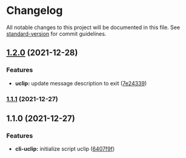 # Changelog

All notable changes to this project will be documented in this file. See [standard-version](https://github.com/conventional-changelog/standard-version) for commit guidelines.

## [1.2.0](https://github.com/JonDotsoy/uclip/compare/v1.1.1...v1.2.0) (2021-12-28)


### Features

* **uclip:** update message description to exit ([7e24339](https://github.com/JonDotsoy/uclip/commit/7e24339b283c08205f7dc8da149251a231d237ae))

### [1.1.1](https://github.com/JonDotsoy/uclip/compare/v1.1.0...v1.1.1) (2021-12-27)

## 1.1.0 (2021-12-27)


### Features

* **cli-uclip:** initialize script uclip ([6407f9f](https://github.com/JonDotsoy/uclip/commit/6407f9f23401a284ae1da3be88772d0667e79ab3))
